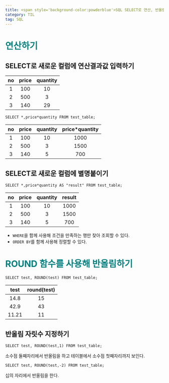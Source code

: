```yaml
---
title: <span style='background-color:powderblue'>SQL SELECT로 연산, 반올림하기</span>
category: TIL
tag: SQL
---
```

# <span style='color:teal'>연산하기</span>
## SELECT로 새로운 컬럼에 연산결과값 입력하기

|no|price|quantity|
|:---:|:---:|:---:|
|1|100|10|
|2|500|3|
|3|140|29|

```
SELECT *,price*quantity FROM test_table;
```

|no|price|quantity|price*quantity|
|:---:|:---:|:---:|:---:|
|1|100|10|1000|
|2|500|3|1500|
|3|140|5|700|


## SELECT로 새로운 컬럼에 별명붙이기
```
SELECT *,price*quantity AS "result" FROM test_table; 
```

|no|price|quantity|result|
|:---:|:---:|:---:|:---:|
|1|100|10|1000|
|2|500|3|1500|
|3|140|5|700|


- `WHERE`을 함께 사용해 조건을 만족하는 행만 찾아 조회할 수 있다. 
- `ORDER BY`를 함께 사용해 정렬할 수 있다.

# <span style='color:teal'>ROUND 함수를 사용해 반올림하기</span>
```
SELECT test, ROUND(test) FROM test_table;
```

|test|round(test)|
|:--:|:--:|
|14.8|15|
|42.9|43|
|11.21|11|

## 반올림 자릿수 지정하기

```
SELECT test, ROUND(test,1) FROM test_table;
```
소수점 둘째자리에서 반올림을 하고 테이블에서 소수점 첫째자리까지 보인다.

```
SELECT test, ROUND(test,-2) FROM test_table;
```
십의 자리에서 반올림을 한다.